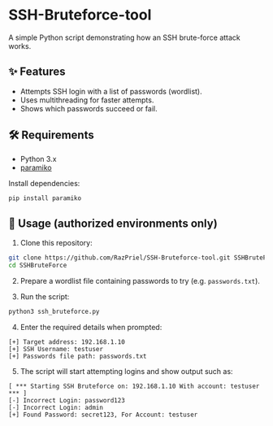 # SSH-Bruteforce-tool
A simple Python script demonstrating how an SSH brute-force attack works.  

## ✨ Features

- Attempts SSH login with a list of passwords (wordlist).  
- Uses multithreading for faster attempts.  
- Shows which passwords succeed or fail.  

## 🛠️ Requirements

- Python 3.x  
- [paramiko](https://pypi.org/project/paramiko/)  

Install dependencies:

```bash
pip install paramiko
```

## 🚀 Usage (authorized environments only)

1. Clone this repository:

```bash
git clone https://github.com/RazPriel/SSH-Bruteforce-tool.git SSHBruteForce
cd SSHBruteForce
```

2. Prepare a wordlist file containing passwords to try (e.g. `passwords.txt`).

3. Run the script:

```bash
python3 ssh_bruteforce.py
```

4. Enter the required details when prompted:

```
[+] Target address: 192.168.1.10
[+] SSH Username: testuser
[+] Passwords file path: passwords.txt
```

5. The script will start attempting logins and show output such as:

```
[ *** Starting SSH Bruteforce on: 192.168.1.10 With account: testuser *** ]
[-] Incorrect Login: password123
[-] Incorrect Login: admin
[+] Found Password: secret123, For Account: testuser
```

